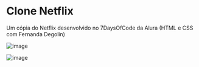 # Clone Netflix
Um cópia do Netflix desenvolvido no 7DaysOfCode da Alura (HTML e CSS com Fernanda Degolin)

![image](https://github.com/user-attachments/assets/18c23688-b699-4896-a1ae-fc6a4e7bb8c0)

![image](https://github.com/user-attachments/assets/0ab561f5-49ec-42bc-8a3a-e6b9fb7196fd)

